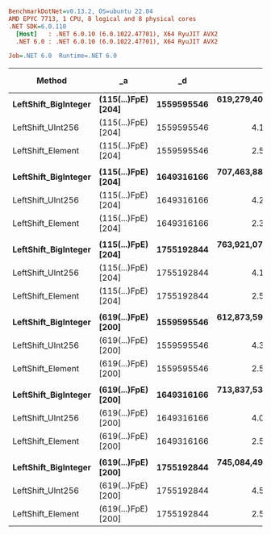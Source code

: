 ``` ini

BenchmarkDotNet=v0.13.2, OS=ubuntu 22.04
AMD EPYC 7713, 1 CPU, 8 logical and 8 physical cores
.NET SDK=6.0.110
  [Host]   : .NET 6.0.10 (6.0.1022.47701), X64 RyuJIT AVX2
  .NET 6.0 : .NET 6.0.10 (6.0.1022.47701), X64 RyuJIT AVX2

Job=.NET 6.0  Runtime=.NET 6.0

```

| Method                   | _a                      | _d             |                   Mean |                  Error |                 StdDev |                 Median |     Ratio |          Gen0 |          Gen1 |          Gen2 |       Allocated | Alloc Ratio |
|--------------------------|-------------------------|----------------|-----------------------:|-----------------------:|-----------------------:|-----------------------:|----------:|--------------:|--------------:|--------------:|----------------:|------------:|
| **LeftShift_BigInteger** | **(115(...)FpE) [204]** | **1559595546** | **619,279,403.268 ns** | **14,836,791.0958 ns** | **43,044,221.2388 ns** | **603,581,289.000 ns** | **1.000** | **1000.0000** | **1000.0000** | **1000.0000** | **389900496 B** |    **1.00** |
| LeftShift_UInt256        | (115(...)FpE) [204]     | 1559595546     |               4.175 ns |              0.1010 ns |              0.1122 ns |               4.167 ns |     0.000 |             - |             - |             - |               - |        0.00 |
| LeftShift_Element        | (115(...)FpE) [204]     | 1559595546     |               2.514 ns |              0.1159 ns |              0.1507 ns |               2.504 ns |     0.000 |             - |             - |             - |               - |        0.00 |
|                          |                         |                |                        |                        |                        |                        |           |               |               |               |                 |             |
| **LeftShift_BigInteger** | **(115(...)FpE) [204]** | **1649316166** | **707,463,889.824 ns** | **13,744,071.9052 ns** | **14,114,149.9443 ns** | **707,105,214.000 ns** | **1.000** | **1000.0000** | **1000.0000** | **1000.0000** | **412331296 B** |    **1.00** |
| LeftShift_UInt256        | (115(...)FpE) [204]     | 1649316166     |               4.238 ns |              0.1175 ns |              0.1042 ns |               4.182 ns |     0.000 |             - |             - |             - |               - |        0.00 |
| LeftShift_Element        | (115(...)FpE) [204]     | 1649316166     |               2.354 ns |              0.0980 ns |              0.0869 ns |               2.336 ns |     0.000 |             - |             - |             - |               - |        0.00 |
|                          |                         |                |                        |                        |                        |                        |           |               |               |               |                 |             |
| **LeftShift_BigInteger** | **(115(...)FpE) [204]** | **1755192844** | **763,921,076.333 ns** | **14,324,272.1051 ns** | **13,398,933.0145 ns** | **766,682,448.000 ns** | **1.000** | **1000.0000** | **1000.0000** | **1000.0000** | **438799968 B** |    **1.00** |
| LeftShift_UInt256        | (115(...)FpE) [204]     | 1755192844     |               4.184 ns |              0.1407 ns |              0.1564 ns |               4.189 ns |     0.000 |             - |             - |             - |               - |        0.00 |
| LeftShift_Element        | (115(...)FpE) [204]     | 1755192844     |               2.505 ns |              0.1133 ns |              0.1924 ns |               2.447 ns |     0.000 |             - |             - |             - |               - |        0.00 |
|                          |                         |                |                        |                        |                        |                        |           |               |               |               |                 |             |
| **LeftShift_BigInteger** | **(619(...)FpE) [200]** | **1559595546** | **612,873,590.722 ns** | **13,590,944.6390 ns** | **39,429,794.7653 ns** | **595,120,013.000 ns** | **1.000** | **1000.0000** | **1000.0000** | **1000.0000** | **389901168 B** |    **1.00** |
| LeftShift_UInt256        | (619(...)FpE) [200]     | 1559595546     |               4.321 ns |              0.1273 ns |              0.1191 ns |               4.336 ns |     0.000 |             - |             - |             - |               - |        0.00 |
| LeftShift_Element        | (619(...)FpE) [200]     | 1559595546     |               2.584 ns |              0.1177 ns |              0.1156 ns |               2.574 ns |     0.000 |             - |             - |             - |               - |        0.00 |
|                          |                         |                |                        |                        |                        |                        |           |               |               |               |                 |             |
| **LeftShift_BigInteger** | **(619(...)FpE) [200]** | **1649316166** | **713,837,539.450 ns** | **13,588,869.2626 ns** | **15,648,962.0505 ns** | **712,005,500.500 ns** | **1.000** | **1000.0000** | **1000.0000** | **1000.0000** | **412330656 B** |    **1.00** |
| LeftShift_UInt256        | (619(...)FpE) [200]     | 1649316166     |               4.096 ns |              0.0899 ns |              0.0751 ns |               4.083 ns |     0.000 |             - |             - |             - |               - |        0.00 |
| LeftShift_Element        | (619(...)FpE) [200]     | 1649316166     |               2.593 ns |              0.1094 ns |              0.2185 ns |               2.547 ns |     0.000 |             - |             - |             - |               - |        0.00 |
|                          |                         |                |                        |                        |                        |                        |           |               |               |               |                 |             |
| **LeftShift_BigInteger** | **(619(...)FpE) [200]** | **1755192844** | **745,084,497.467 ns** | **13,403,757.7491 ns** | **12,537,883.3148 ns** | **740,590,129.000 ns** | **1.000** | **1000.0000** | **1000.0000** | **1000.0000** | **438800464 B** |    **1.00** |
| LeftShift_UInt256        | (619(...)FpE) [200]     | 1755192844     |               4.506 ns |              0.1547 ns |              0.2542 ns |               4.395 ns |     0.000 |             - |             - |             - |               - |        0.00 |
| LeftShift_Element        | (619(...)FpE) [200]     | 1755192844     |               2.577 ns |              0.0823 ns |              0.0687 ns |               2.546 ns |     0.000 |             - |             - |             - |               - |        0.00 |
